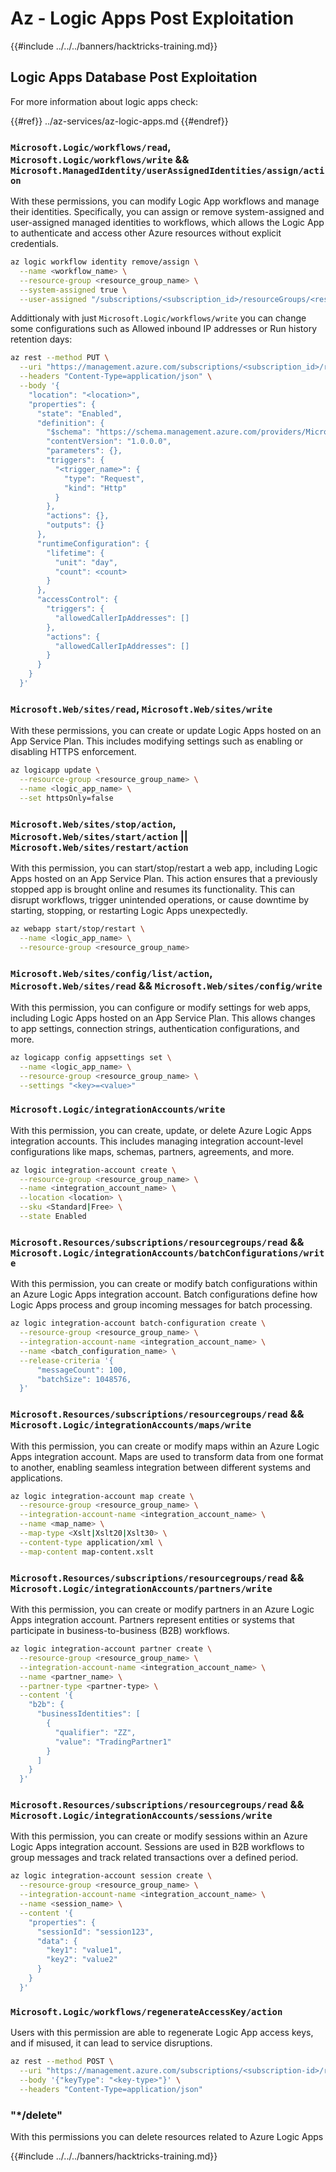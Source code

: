 # Az - Logic Apps Post Exploitation

{{#include ../../../banners/hacktricks-training.md}}

## Logic Apps Database Post Exploitation
For more information about logic apps check:

{{#ref}}
../az-services/az-logic-apps.md
{{#endref}}

### `Microsoft.Logic/workflows/read`, `Microsoft.Logic/workflows/write` && `Microsoft.ManagedIdentity/userAssignedIdentities/assign/action`
With these permissions, you can modify Logic App workflows and manage their identities. Specifically, you can assign or remove system-assigned and user-assigned managed identities to workflows, which allows the Logic App to authenticate and access other Azure resources without explicit credentials.

```bash
az logic workflow identity remove/assign \
  --name <workflow_name> \
  --resource-group <resource_group_name> \
  --system-assigned true \
  --user-assigned "/subscriptions/<subscription_id>/resourceGroups/<resource_group>/providers/Microsoft.ManagedIdentity/userAssignedIdentities/<identity_name>"
```

Addittionaly with just `Microsoft.Logic/workflows/write` you can change some configurations such as Allowed inbound IP addresses or Run history retention days:
```bash
az rest --method PUT \
  --uri "https://management.azure.com/subscriptions/<subscription_id>/resourceGroups/<resource_group>/providers/Microsoft.Logic/workflows/<workflow_name>?api-version=2019-05-01" \
  --headers "Content-Type=application/json" \
  --body '{
    "location": "<location>",
    "properties": {
      "state": "Enabled",
      "definition": {
        "$schema": "https://schema.management.azure.com/providers/Microsoft.Logic/schemas/2016-06-01/workflowdefinition.json#",
        "contentVersion": "1.0.0.0",
        "parameters": {},
        "triggers": {
          "<trigger_name>": {
            "type": "Request",
            "kind": "Http"
          }
        },
        "actions": {},
        "outputs": {}
      },
      "runtimeConfiguration": {
        "lifetime": {
          "unit": "day",
          "count": <count>
        }
      },
      "accessControl": {
        "triggers": {
          "allowedCallerIpAddresses": []
        },
        "actions": {
          "allowedCallerIpAddresses": []
        }
      }
    }
  }'
```

### `Microsoft.Web/sites/read`, `Microsoft.Web/sites/write`
With these permissions, you can create or update Logic Apps hosted on an App Service Plan. This includes modifying settings such as enabling or disabling HTTPS enforcement.

```bash
az logicapp update \
  --resource-group <resource_group_name> \
  --name <logic_app_name> \
  --set httpsOnly=false
```

### `Microsoft.Web/sites/stop/action`, `Microsoft.Web/sites/start/action` || `Microsoft.Web/sites/restart/action`
With this permission, you can start/stop/restart a web app, including Logic Apps hosted on an App Service Plan. This action ensures that a previously stopped app is brought online and resumes its functionality. This can disrupt workflows, trigger unintended operations, or cause downtime by starting, stopping, or restarting Logic Apps unexpectedly.

```bash
az webapp start/stop/restart \
  --name <logic_app_name> \
  --resource-group <resource_group_name>
```

### `Microsoft.Web/sites/config/list/action`, `Microsoft.Web/sites/read` && `Microsoft.Web/sites/config/write`

With this permission, you can configure or modify settings for web apps, including Logic Apps hosted on an App Service Plan. This allows changes to app settings, connection strings, authentication configurations, and more.

```bash
az logicapp config appsettings set \
  --name <logic_app_name> \
  --resource-group <resource_group_name> \
  --settings "<key>=<value>"
```

### `Microsoft.Logic/integrationAccounts/write`
With this permission, you can create, update, or delete Azure Logic Apps integration accounts. This includes managing integration account-level configurations like maps, schemas, partners, agreements, and more.

```bash
az logic integration-account create \
  --resource-group <resource_group_name> \
  --name <integration_account_name> \
  --location <location> \
  --sku <Standard|Free> \
  --state Enabled
```

### `Microsoft.Resources/subscriptions/resourcegroups/read` && `Microsoft.Logic/integrationAccounts/batchConfigurations/write`

With this permission, you can create or modify batch configurations within an Azure Logic Apps integration account. Batch configurations define how Logic Apps process and group incoming messages for batch processing.

```bash
az logic integration-account batch-configuration create \
  --resource-group <resource_group_name> \
  --integration-account-name <integration_account_name> \
  --name <batch_configuration_name> \
  --release-criteria '{
      "messageCount": 100,
      "batchSize": 1048576,
  }'
```

### `Microsoft.Resources/subscriptions/resourcegroups/read` && `Microsoft.Logic/integrationAccounts/maps/write`
With this permission, you can create or modify maps within an Azure Logic Apps integration account. Maps are used to transform data from one format to another, enabling seamless integration between different systems and applications.

```bash
az logic integration-account map create \
  --resource-group <resource_group_name> \
  --integration-account-name <integration_account_name> \
  --name <map_name> \
  --map-type <Xslt|Xslt20|Xslt30> \
  --content-type application/xml \
  --map-content map-content.xslt
```

### `Microsoft.Resources/subscriptions/resourcegroups/read` && `Microsoft.Logic/integrationAccounts/partners/write`
With this permission, you can create or modify partners in an Azure Logic Apps integration account. Partners represent entities or systems that participate in business-to-business (B2B) workflows.

```bash
az logic integration-account partner create \
  --resource-group <resource_group_name> \
  --integration-account-name <integration_account_name> \
  --name <partner_name> \
  --partner-type <partner-type> \
  --content '{
    "b2b": {
      "businessIdentities": [
        {
          "qualifier": "ZZ",
          "value": "TradingPartner1"
        }
      ]
    }
  }'
```

### `Microsoft.Resources/subscriptions/resourcegroups/read` && `Microsoft.Logic/integrationAccounts/sessions/write`
With this permission, you can create or modify sessions within an Azure Logic Apps integration account. Sessions are used in B2B workflows to group messages and track related transactions over a defined period.

```bash
az logic integration-account session create \
  --resource-group <resource_group_name> \
  --integration-account-name <integration_account_name> \
  --name <session_name> \
  --content '{
    "properties": {
      "sessionId": "session123",
      "data": {
        "key1": "value1",
        "key2": "value2"
      }
    }
  }'
```

### `Microsoft.Logic/workflows/regenerateAccessKey/action`

Users with this permission are able to regenerate Logic App access keys, and if misused, it can lead to service disruptions.

```bash
az rest --method POST \
  --uri "https://management.azure.com/subscriptions/<subscription-id>/resourceGroups/<resource-group>/providers/Microsoft.Logic/workflows/<workflow-name>/regenerateAccessKey?api-version=<api-version>" \
  --body '{"keyType": "<key-type>"}' \
  --headers "Content-Type=application/json"

```


### "*/delete"
With this permissions you can delete resources related to Azure Logic Apps



{{#include ../../../banners/hacktricks-training.md}}

